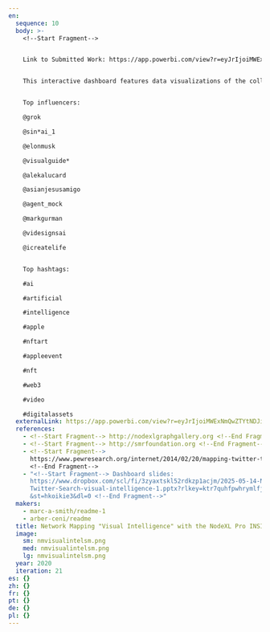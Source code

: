 ```yaml
---
en:
  sequence: 10
  body: >-
    <﻿!--Start Fragment-->


    L﻿ink to Submitted Work: https://app.powerbi.com/view?r=eyJrIjoiMWExNmQwZTYtNDJiZS00NWJiLWJiOTktN2NhYjRiYmJkNmM4IiwidCI6IjI5ZDRjMTFjLTA1N2MtNDg3Zi04ZmRhLWU4NmQ1OTkzOWU2NCIsImMiOjZ9


    This interactive dashboard features data visualizations of the collection of messages containing "visual intelligence" in the X/Twitter platform. The data contains a network of 20,354 X/Twitter users whose recent tweets contained "visual intelligence", or who were replied to, mentioned, retweeted or quoted in those tweets, taken from a data set limited to a maximum of 20,000 tweets, tweeted between 1/1/2023 12:00:00 AM and 5/13/2025 9:23:15 PM. The network was obtained from Twitter on Wednesday, 14 May 2025 at 13:03 UTC.


    Top influencers: 

    @grok

    @sin*ai_1

    @elonmusk

    @visualguide*

    @alekalucard

    @asianjesusamigo

    @agent_mock

    @markgurman

    @videsignsai

    @icreatelife


    Top hashtags:

    #ai

    #artificial

    #intelligence

    #apple

    #nftart

    #appleevent

    #nft

    #web3

    #video

    #digitalassets
  externalLink: https://app.powerbi.com/view?r=eyJrIjoiMWExNmQwZTYtNDJiZS00NWJiLWJiOTktN2NhYjRiYmJkNmM4IiwidCI6IjI5ZDRjMTFjLTA1N2MtNDg3Zi04ZmRhLWU4NmQ1OTkzOWU2NCIsImMiOjZ9
  references:
    - <﻿!--Start Fragment--> http://nodexlgraphgallery.org <!--End Fragment-->
    - <﻿!--Start Fragment--> http://smrfoundation.org <!--End Fragment-->
    - <﻿!--Start Fragment-->
      https://www.pewresearch.org/internet/2014/02/20/mapping-twitter-topic-networks-from-polarized-crowds-to-community-clusters/
      <!--End Fragment-->
    - "<﻿!--Start Fragment--> Dashboard slides:
      https://www.dropbox.com/scl/fi/3zyaxtskl52rdkzp1acjm/2025-05-14-NodeXL-X-\
      Twitter-Search-visual-intelligence-1.pptx?rlkey=ktr7quhfpwhrymlfj2hlvon9k\
      &st=hkoikie3&dl=0 <!--End Fragment-->"
  makers:
    - marc-a-smith/readme-1
    - arber-ceni/readme
  title: Network Mapping "Visual Intelligence" with the NodeXL Pro INSIGHTS Dashboard
  image:
    sm: nmvisualintelsm.png
    med: nmvisualintelsm.png
    lg: nmvisualintelsm.png
  year: 2020
  iteration: 21
es: {}
zh: {}
fr: {}
pt: {}
de: {}
pl: {}
---
```

